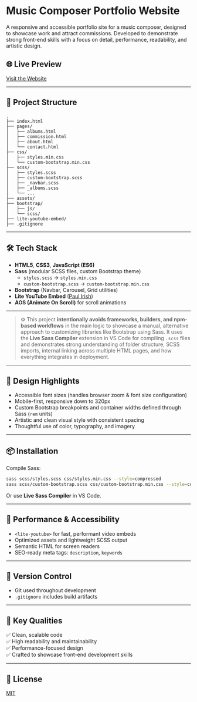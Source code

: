 # Music Composer Portfolio Website

A responsive and accessible portfolio site for a music composer, designed to showcase work and attract commissions. Developed to demonstrate strong front-end skills with a focus on detail, performance, readability, and artistic design.

## 🌐 Live Preview
[Visit the Website](https://gasare55555.github.io/composer-web/) 

---

## 📁 Project Structure

```
.
├── index.html
├── pages/
│   ├── albums.html
│   ├── commission.html
│   ├── about.html
│   └── contact.html
├── css/
│   ├── styles.min.css
│   └── custom-bootstrap.min.css
├── scss/
│   ├── styles.scss
│   ├── custom-bootstrap.scss
│   ├── _navbar.scss
│   ├── _albums.scss
│   └── ...
├── assets/
├── bootstrap/
│   ├── js/
│   └── scss/
├── lite-youtube-embed/
├── .gitignore

```

---

## 🛠️ Tech Stack

- **HTML5**, **CSS3**, **JavaScript (ES6)**
- **Sass** (modular SCSS files, custom Bootstrap theme)
  - `styles.scss` → `styles.min.css`
  - `custom-bootstrap.scss` → `custom-bootstrap.min.css`
- **Bootstrap** (Navbar, Carousel, Grid utilities)
- **Lite YouTube Embed** ([Paul Irish](https://github.com/paulirish/lite-youtube-embed))
- **AOS (Animate On Scroll)** for scroll animations

---

> ⚙️ This project **intentionally avoids frameworks, builders, and npm-based workflows** in the main logic to showcase a manual, alternative approach to customizing libraries like Bootstrap using Sass. It uses the **Live Sass Compiler** extension in VS Code for compiling `.scss` files and demonstrates strong understanding of folder structure, SCSS imports, internal linking across multiple HTML pages, and how everything integrates in deployment.

---

## 🎨 Design Highlights

- Accessible font sizes (handles browser zoom & font size configuration)
- Mobile-first, responsive down to 320px
- Custom Bootstrap breakpoints and container widths defined through Sass (`rem` units)
- Artistic and clean visual style with consistent spacing
- Thoughtful use of color, typography, and imagery

---

## 📦 Installation

Compile Sass:

```bash
sass scss/styles.scss css/styles.min.css --style=compressed
sass scss/custom-bootstrap.scss css/custom-bootstrap.min.css --style=compressed
```

Or use **Live Sass Compiler** in VS Code.

---

## 🚀 Performance & Accessibility

- `<lite-youtube>` for fast, performant video embeds
- Optimized assets and lightweight SCSS output
- Semantic HTML for screen readers
- SEO-ready meta tags: `description`, `keywords`

---

## 🧪 Version Control

- Git used throughout development
- `.gitignore` includes build artifacts

---

## 📌 Key Qualities

✅ Clean, scalable code  
✅ High readability and maintainability  
✅ Performance-focused design  
✅ Crafted to showcase front-end development skills  

---

## 📝 License

[MIT](LICENSE)
